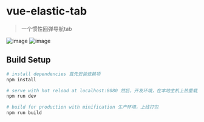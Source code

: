 # vue-elastic-tab

> 一个惯性回弹导航tab

![image](https://github.com/webFirstDog/vue-elastic-tab/blob/master/src/assets/tupianfaguang.gif)
![image](https://github.com/webFirstDog/vue-elastic-tab/blob/master/src/assets/tupianfaguang1.gif)
## Build Setup

``` bash
# install dependencies 首先安装依赖项
npm install

# serve with hot reload at localhost:8080 然后，开发环境，在本地主机上热重载服务:8080
npm run dev

# build for production with minification 生产环境，上线打包
npm run build
```
